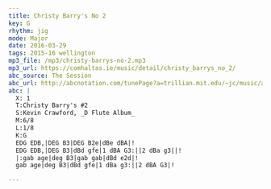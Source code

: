 ```yaml
---
title: Christy Barry's No 2
key: G
rhythm: jig
mode: Major
date: 2016-03-29
tags: 2015-16 wellington 
mp3_file: /mp3/christy-barrys-no-2.mp3
mp3_url: https://comhaltas.ie/music/detail/christy_barrys_no_2/
abc_source: The Session
abc_url: http://abcnotation.com/tunePage?a=trillian.mit.edu/~jc/music/abc/mirror/kirby98.fsnet.co.uk/ch/Christy_Barrys_2_3/0000
abc: |
  X: 1
  T:Christy Barry's #2
  S:Kevin Crawford, _D Flute Album_
  M:6/8
  L:1/8
  K:G
  EDG EDB,|DEG B3|DEG B2e|dBe dBA|!
  EDG EDB,|DEG B3|dBd gfe|1 dBA G3:||2 dBa g3||!
  |:gab age|deg B3|gab gab|dBd e2d|!
  gab age|deg B3|dBd gfe|1 dBa g3:||2 dBA G3|!

---
```

